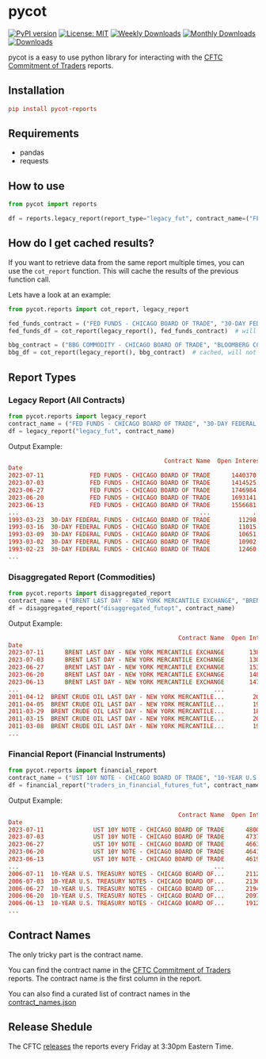 # pycot

[![PyPI version](https://d25lcipzij17d.cloudfront.net/badge.svg?id=py&r=r&ts=1683906897&type=6e&v=0.0.7&x2=0)](https://badge.fury.io/py/pycot-reports)
[![License: MIT](https://img.shields.io/badge/License-MIT-red.svg)](https://github.com/philsv/pycot/blob/main/LICENSE)
[![Weekly Downloads](https://static.pepy.tech/personalized-badge/pycot-reports?period=week&units=international_system&left_color=grey&right_color=blue&left_text=downloads/week)](https://pepy.tech/project/pycot-reports)
[![Monthly Downloads](https://static.pepy.tech/personalized-badge/pycot-reports?period=month&units=international_system&left_color=grey&right_color=blue&left_text=downloads/month)](https://pepy.tech/project/pycot-reports)
[![Downloads](https://static.pepy.tech/personalized-badge/pycot-reports?period=total&units=international_system&left_color=grey&right_color=blue&left_text=downloads)](https://pepy.tech/project/pycot-reports)

pycot is a easy to use python library for interacting with the [CFTC Commitment of Traders](https://www.cftc.gov/MarketReports/CommitmentsofTraders/index.htm) reports.

## Installation

```ini
pip install pycot-reports
```

## Requirements

* pandas
* requests

## How to use

```python
from pycot import reports

df = reports.legacy_report(report_type="legacy_fut", contract_name=("FED FUNDS - CHICAGO BOARD OF TRADE", "30-DAY FEDERAL FUNDS - CHICAGO BOARD OF TRADE"))
```

## How do I get cached results?

If you want to retrieve data from the same report multiple times, you can use the `cot_report` function. This will cache the results of the previous function call.

Lets have a look at an example:

```python
from pycot.reports import cot_report, legacy_report

fed_funds_contract = ("FED FUNDS - CHICAGO BOARD OF TRADE", "30-DAY FEDERAL FUNDS - CHICAGO BOARD OF TRADE")
fed_funds_df = cot_report(legacy_report(), fed_funds_contract)  # will load the full report (~ 10-15 seconds)

bbg_contract = ("BBG COMMODITY - CHICAGO BOARD OF TRADE", "BLOOMBERG COMMODITY INDEX - CHICAGO BOARD OF TRADE")
bbg_df = cot_report(legacy_report(), bbg_contract)  # cached, will not load the full report again
```

## Report Types

### Legacy Report (All Contracts)

```python
from pycot.reports import legacy_report
contract_name = ("FED FUNDS - CHICAGO BOARD OF TRADE", "30-DAY FEDERAL FUNDS - CHICAGO BOARD OF TRADE")
df = legacy_report("legacy_fut", contract_name)
```

Output Example:

```ini
                                            Contract Name  Open Interest  ...  Net Change, Large Spec  Net % of OI, Large Spec
Date                                                                      ...                                                                                                                                      
2023-07-11             FED FUNDS - CHICAGO BOARD OF TRADE      1440370.0  ...                -58101.0                    -11.5
2023-07-03             FED FUNDS - CHICAGO BOARD OF TRADE      1414525.0  ...                -17553.0                     -7.5
2023-06-27             FED FUNDS - CHICAGO BOARD OF TRADE      1746984.0  ...                 12437.0                     -5.1
2023-06-20             FED FUNDS - CHICAGO BOARD OF TRADE      1693141.0  ...                 84512.0                     -6.0
2023-06-13             FED FUNDS - CHICAGO BOARD OF TRADE      1556681.0  ...                 60704.0                    -12.0
...                                                   ...            ...  ...                     ...                      ...
1993-03-23  30-DAY FEDERAL FUNDS - CHICAGO BOARD OF TRADE        11298.0  ...                   106.0                      9.1
1993-03-16  30-DAY FEDERAL FUNDS - CHICAGO BOARD OF TRADE        11015.0  ...                    -8.0                      8.3
1993-03-09  30-DAY FEDERAL FUNDS - CHICAGO BOARD OF TRADE        10651.0  ...                   -51.0                      8.8
1993-03-02  30-DAY FEDERAL FUNDS - CHICAGO BOARD OF TRADE        10902.0  ...                  -190.0                      9.0
1993-02-23  30-DAY FEDERAL FUNDS - CHICAGO BOARD OF TRADE        12460.0  ...                   -83.0                      9.4
...
```

### Disaggregated Report (Commodities)

```python
from pycot.reports import disaggregated_report
contract_name = ("BRENT LAST DAY - NEW YORK MERCANTILE EXCHANGE", "BRENT CRUDE OIL LAST DAY - NEW YORK MERCANTILE EXCHANGE")
df = disaggregated_report("disaggregated_futopt", contract_name)
```

Output Example:

```ini
                                                Contract Name  Open Interest   ...  Net Change Managed Money  Net % of OI Managed Money
Date                                                                           ...                                                                                                                                
2023-07-11      BRENT LAST DAY - NEW YORK MERCANTILE EXCHANGE       138358.0   ...                  -2134.0                        -2.9
2023-07-03      BRENT LAST DAY - NEW YORK MERCANTILE EXCHANGE       130715.0   ...                   9436.0                        -1.4
2023-06-27      BRENT LAST DAY - NEW YORK MERCANTILE EXCHANGE       153190.0   ...                  -6135.0                        -7.4
2023-06-20      BRENT LAST DAY - NEW YORK MERCANTILE EXCHANGE       148800.0   ...                   2367.0                        -3.5
2023-06-13      BRENT LAST DAY - NEW YORK MERCANTILE EXCHANGE       147598.0   ...                  -3872.0                        -5.1
...                                                       ...            ...                            ...                         ...
2011-04-12  BRENT CRUDE OIL LAST DAY - NEW YORK MERCANTILE...        20546.0   ...                   -484.0                        17.1
2011-04-05  BRENT CRUDE OIL LAST DAY - NEW YORK MERCANTILE...        19533.0   ...                    655.0                        20.4
2011-03-29  BRENT CRUDE OIL LAST DAY - NEW YORK MERCANTILE...        18178.0   ...                   -276.0                        18.4
2011-03-15  BRENT CRUDE OIL LAST DAY - NEW YORK MERCANTILE...        20233.0   ...                    231.0                        17.9
2011-03-08  BRENT CRUDE OIL LAST DAY - NEW YORK MERCANTILE...        19639.0   ...                      NaN                        17.3
...
```

### Financial Report (Financial Instruments)

```python
from pycot.reports import financial_report
contract_name = ("UST 10Y NOTE - CHICAGO BOARD OF TRADE", "10-YEAR U.S. TREASURY NOTES - CHICAGO BOARD OF TRADE", "10 YEAR U.S. TREASURY NOTES - CHICAGO BOARD OF TRADE")
df = financial_report("traders_in_financial_futures_fut", contract_name)
```

Output Example:

```ini
                                                Contract Name  Open Interest   ...  Net Change Lev Money  Net % of OI Lev Money
Date                                                                           ...                                                                                            
2023-07-11              UST 10Y NOTE - CHICAGO BOARD OF TRADE      4800091.0   ...              155532.0                  -26.8
2023-07-03              UST 10Y NOTE - CHICAGO BOARD OF TRADE      4737762.0   ...                7710.0                  -30.4
2023-06-27              UST 10Y NOTE - CHICAGO BOARD OF TRADE      4663919.0   ...              -51457.0                  -31.1
2023-06-20              UST 10Y NOTE - CHICAGO BOARD OF TRADE      4641767.0   ...              -53136.0                  -30.2
2023-06-13              UST 10Y NOTE - CHICAGO BOARD OF TRADE      4619668.0   ...               69602.0                  -29.1
...                                                       ...            ...   ...                   ...                    ...
2006-07-11  10-YEAR U.S. TREASURY NOTES - CHICAGO BOARD OF...      2112145.0   ...               28199.0                    1.8
2006-07-03  10-YEAR U.S. TREASURY NOTES - CHICAGO BOARD OF...      2136459.0   ...              -18122.0                    0.5
2006-06-27  10-YEAR U.S. TREASURY NOTES - CHICAGO BOARD OF...      2194364.0   ...               13929.0                    1.3
2006-06-20  10-YEAR U.S. TREASURY NOTES - CHICAGO BOARD OF...      2097072.0   ...              -27203.0                    0.6
2006-06-13  10-YEAR U.S. TREASURY NOTES - CHICAGO BOARD OF...      1912279.0   ...                   NaN                    2.2
...
```

## Contract Names

The only tricky part is the contract name.

You can find the contract name in the [CFTC Commitment of Traders](https://www.cftc.gov/MarketReports/CommitmentsofTraders/index.htm) reports. The contract name is the first column in the report.

You can also find a curated list of contract names in the [contract_names.json](https://github.com/philsv/pycot/tree/main/pycot/data/contract_names.json)

## Release Shedule

The CFTC [releases](https://www.cftc.gov/MarketReports/CommitmentsofTraders/ReleaseSchedule/index.htm) the reports every Friday at 3:30pm Eastern Time.
